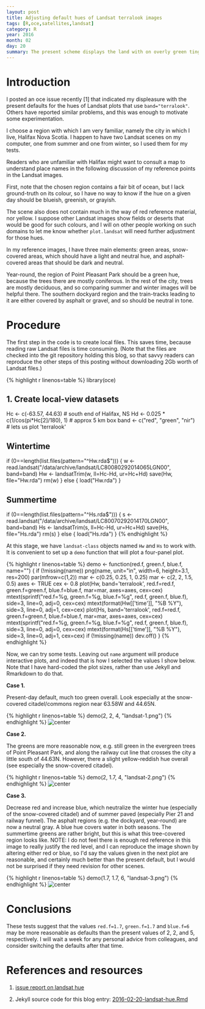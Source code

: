 ```yaml
---
layout: post
title: Adjusting default hues of Landsat terralook images
tags: [R,oce,satellites,landsat]
category: R
year: 2016
month: 02
day: 20
summary: The present scheme displays the land with on overly green tinge.
---
```


# Introduction

I posted an oce issue recently [1] that indicated my displeasure with the
present defaults for the hues of Landsat plots that use `band="terralook"`.
Others have reported similar problems, and this was enough to motivate some
experimentation.

I choose a region with which I am very familiar, namely the city in which I
live, Halifax Nova Scotia. I happen to have two Landsat scenes on my computer,
one from summer and one from winter, so I used them for my tests.

Readers who are unfamiliar with Halifax might want to consult a map to
understand place names in the following discussion of my reference points in
the Landsat images.

First, note that the chosen region contains a fair bit of ocean, but I lack
ground-truth on its colour, so I have no way to know if the hue on a given day
should be blueish, greenish, or grayish.

The scene also does not contain much in the way of red reference material, nor
yellow. I suppose other Landsat images show fields or deserts that would be
good for such colours, and I will on other people working on such domains to
let me know whether `plot.landsat` will need further adjustment for those hues.

In my reference images, I have three main elements: green areas, snow-covered
areas, which should have a light and neutral hue, and asphalt-covered areas
that should be dark and neutral.

Year-round, the region of Point Pleasant Park should be a green hue, because
the trees there are mostly coniferous. In the rest of the city, trees are
mostly deciduous, and so comparing summer and winter images will be helpful
there. The southern dockyard region and the train-tracks leading to it are
either covered by asphalt or gravel, and so should be neutral in tone.

# Procedure

The first step in the code is to create local files. This saves time, because
reading raw Landsat files is time consuming. (Note that the files are checked
into the git repository holding this blog, so that savvy readers can reproduce
the other steps of this posting without downloading 2Gb worth of Landsat
files.)


{% highlight r linenos=table %}
library(oce)
## 1. Create local-view datasets
Hc <- c(-63.57, 44.63)                 # south end of Halifax, NS
Hd <- 0.025 * c(1/cos(pi*Hc[2]/180), 1) # approx 5 km box
band <- c("red", "green", "nir") # lets us plot 'terralook'
## Wintertime
if (0==length(list.files(pattern="^Hw.rda$"))) {
    w <- read.landsat("/data/archive/landsat/LC80080292014065LGN00", band=band)
    Hw <- landsatTrim(w, ll=Hc-Hd, ur=Hc+Hd)
    save(Hw, file="Hw.rda")
    rm(w)
} else {
    load("Hw.rda")
}

## Summertime
if (0==length(list.files(pattern="^Hs.rda$"))) {
    s <- read.landsat("/data/archive/landsat/LC80070292014170LGN00", band=band)
    Hs <- landsatTrim(s, ll=Hc-Hd, ur=Hc+Hd)
    save(Hs, file="Hs.rda")
    rm(s)
} else {
    load("Hs.rda")
}
{% endhighlight %}

At this stage, we have `landsat-class` objects named `Hw` and `Hs` to work
with. It is convenient to set up a `demo` function that will plot a four-panel
plot.

{% highlight r linenos=table %}
demo <- function(red.f, green.f, blue.f, name="")
{
    if (!missing(name)) png(name, unit="in", width=6, height=3.1, res=200)
    par(mfrow=c(1,2))
    mar <- c(0.25, 0.25, 1, 0.25)
    mar <- c(2, 2, 1.5, 0.5)
    axes <- TRUE
    cex <- 0.8
    plot(Hw, band='terralook', red.f=red.f, green.f=green.f, blue.f=blue.f,
         mar=mar, axes=axes, cex=cex)
    mtext(sprintf("red.f=%g, green.f=%g, blue.f=%g", red.f, green.f, blue.f),
          side=3, line=0, adj=0, cex=cex)
    mtext(format(Hw[['time']], "%B %Y"), side=3, line=0, adj=1, cex=cex)
    plot(Hs, band='terralook', red.f=red.f, green.f=green.f, blue.f=blue.f,
         mar=mar, axes=axes, cex=cex)
    mtext(sprintf("red.f=%g, green.f=%g, blue.f=%g", red.f, green.f, blue.f),
          side=3, line=0, adj=0, cex=cex)
    mtext(format(Hs[['time']], "%B %Y"), side=3, line=0, adj=1, cex=cex)
    if (!missing(name)) dev.off()
}
{% endhighlight %}

Now, we can try some tests. Leaving out `name` argument will produce
interactive plots, and indeed that is how I selected the values I show below.
Note that I have hard-coded the plot sizes, rather than use Jekyll and
Rmarkdown to do that.

**Case 1.**

Present-day default, much too green overall. Look especially at the
snow-covered citadel/commons region near 63.58W and 44.65N.


{% highlight r linenos=table %}
demo(2, 2, 4, "landsat-1.png")
{% endhighlight %}
![center](http://dankelley.github.io/figs/2016-02-20-landsat-1.png) 

**Case 2.**

The greens are more reasonable now, e.g. still green in the evergreen trees of
Point Pleasant Park, and along the railway cut line that crosses the city a
little south of 44.63N. However, there a slight yellow-reddish hue overall (see
especially the snow-covered citadel).


{% highlight r linenos=table %}
demo(2, 1.7, 4, "landsat-2.png")
{% endhighlight %}
![center](http://dankelley.github.io/figs/2016-02-20-landsat-2.png) 

**Case 3.**

Decrease red and increase blue, which neutralize the winter hue (especially of
the snow-covered citadel) and of summer paved (especially Pier 21 and railway
funnel).  The asphalt regions (e.g. the dockyard, year-round) are now a neutral
gray.  A blue hue covers water in both seasons. The summertime greens are
rather bright, but this is what this tree-covered region looks like. NOTE: I do
not feel there is enough red reference in this image to really justify the red
level, and I can reproduce the image shown by altering either red or blue, so
I'd say the values given in the next plot are reasonable, and certainly much
better than the present default, but I would not be surprised if they need
revision for other scenes.


{% highlight r linenos=table %}
demo(1.7, 1.7, 6, "landsat-3.png")
{% endhighlight %}
![center](http://dankelley.github.io/figs/2016-02-20-landsat-3.png) 

# Conclusions

These tests suggest that the values `red.f=1.7`, `green.f=1.7` and `blue.f=6`
may be more reasonable as defaults than the present values of 2, 2, and 5,
respectively.  I will wait a week for any personal advice from colleagues, and
consider switching the defaults after that time.

# References and resources

1. [issue report on landsat hue](https://github.com/dankelley/oce/issues/874)

2. Jekyll source code for this blog entry: [2016-02-20-landsat-hue.Rmd](https://raw.github.com/dankelley/dankelley.github.io/master/assets/2016-02-20-landsat-hue.Rmd)
